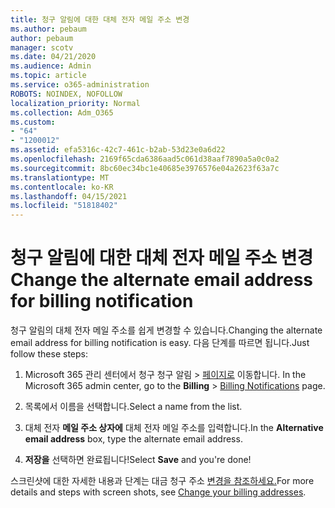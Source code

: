 ```yaml
---
title: 청구 알림에 대한 대체 전자 메일 주소 변경
ms.author: pebaum
author: pebaum
manager: scotv
ms.date: 04/21/2020
ms.audience: Admin
ms.topic: article
ms.service: o365-administration
ROBOTS: NOINDEX, NOFOLLOW
localization_priority: Normal
ms.collection: Adm_O365
ms.custom:
- "64"
- "1200012"
ms.assetid: efa5316c-42c7-461c-b2ab-53d23e0a6d22
ms.openlocfilehash: 2169f65cda6386aad5c061d38aaf7890a5a0c0a2
ms.sourcegitcommit: 8bc60ec34bc1e40685e3976576e04a2623f63a7c
ms.translationtype: MT
ms.contentlocale: ko-KR
ms.lasthandoff: 04/15/2021
ms.locfileid: "51818402"
---
```

# <a name="change-the-alternate-email-address-for-billing-notification"></a><span data-ttu-id="20ab3-102">청구 알림에 대한 대체 전자 메일 주소 변경</span><span class="sxs-lookup"><span data-stu-id="20ab3-102">Change the alternate email address for billing notification</span></span>

<span data-ttu-id="20ab3-103">청구 알림의 대체 전자 메일 주소를 쉽게 변경할 수 있습니다.</span><span class="sxs-lookup"><span data-stu-id="20ab3-103">Changing the alternate email address for billing notification is easy.</span></span> <span data-ttu-id="20ab3-104">다음 단계를 따르면 됩니다.</span><span class="sxs-lookup"><span data-stu-id="20ab3-104">Just follow these steps:</span></span>
  
1. <span data-ttu-id="20ab3-105">Microsoft 365 관리 센터에서 청구  청구 알림 \> [페이지로](https://go.microsoft.com/fwlink/p/?linkid=853212) 이동합니다.  </span><span class="sxs-lookup"><span data-stu-id="20ab3-105">In the Microsoft 365 admin center, go to the **Billing** \>  [Billing Notifications](https://go.microsoft.com/fwlink/p/?linkid=853212) page.</span></span>

2. <span data-ttu-id="20ab3-106">목록에서 이름을 선택합니다.</span><span class="sxs-lookup"><span data-stu-id="20ab3-106">Select a name from the list.</span></span>

3. <span data-ttu-id="20ab3-107">대체 전자 **메일 주소 상자에** 대체 전자 메일 주소를 입력합니다.</span><span class="sxs-lookup"><span data-stu-id="20ab3-107">In the **Alternative email address** box, type the alternate email address.</span></span>

4. <span data-ttu-id="20ab3-108">**저장을** 선택하면 완료됩니다!</span><span class="sxs-lookup"><span data-stu-id="20ab3-108">Select **Save** and you're done!</span></span>

<span data-ttu-id="20ab3-109">스크린샷에 대한 자세한 내용과 단계는 대금 청구 주소 [변경을 참조하세요.](https://docs.microsoft.com/microsoft-365/commerce/billing-and-payments/change-your-billing-addresses)</span><span class="sxs-lookup"><span data-stu-id="20ab3-109">For more details and steps with screen shots, see [Change your billing addresses](https://docs.microsoft.com/microsoft-365/commerce/billing-and-payments/change-your-billing-addresses).</span></span>
  